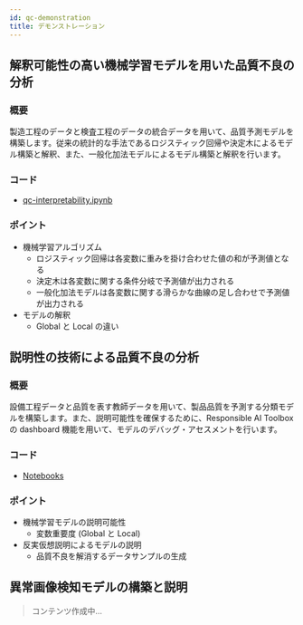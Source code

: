 ```yaml
---
id: qc-demonstration
title: デモンストレーション
---
```


## 解釈可能性の高い機械学習モデルを用いた品質不良の分析
### 概要
製造工程のデータと検査工程のデータの統合データを用いて、品質予測モデルを構築します。従来の統計的な手法であるロジスティック回帰や決定木によるモデル構築と解釈、また、一般化加法モデルによるモデル構築と解釈を行います。

### コード
- [qc-interpretability.ipynb](https://github.com/konabuta/fta-manufacturing/tree/main/quality-control/notebooks/qc-interpretable-model.ipynb)
### ポイント
- 機械学習アルゴリズム
    - ロジスティック回帰は各変数に重みを掛け合わせた値の和が予測値となる
    - 決定木は各変数に関する条件分岐で予測値が出力される
    - 一般化加法モデルは各変数に関する滑らかな曲線の足し合わせで予測値が出力される
- モデルの解釈
    - Global と Local の違い

## 説明性の技術による品質不良の分析
### 概要
設備工程データと品質を表す教師データを用いて、製品品質を予測する分類モデルを構築します。また、説明可能性を確保するために、Responsible AI Toolbox の dashboard 機能を用いて、モデルのデバッグ・アセスメントを行います。

### コード
- [Notebooks](https://github.com/konabuta/fta-manufacturing/tree/main/quality-control/notebooks/qc-explainability-counterfactual.ipynb)
### ポイント
- 機械学習モデルの説明可能性
    - 変数重要度 (Global と Local)
- 反実仮想説明によるモデルの説明
    - 品質不良を解消するデータサンプルの生成

## 異常画像検知モデルの構築と説明
>コンテンツ作成中...